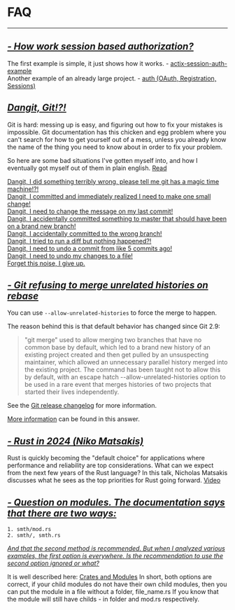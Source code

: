 # FAQ
---



## <ins>*- How work session based authorization?*</ins>
The first example is simple, it just shows how it works. - [actix-session-auth-example](https://github.com/TheBestTvarynka/actix-session-auth-example)  
Another example of an already large project. - [auth (OAuth, Registration, Sessions)](https://gitlab.com/dataans/auth)

## <ins>*[Dangit, Git!?!](https://dangitgit.com/en)*</ins>
Git is hard: messing up is easy, and figuring out how to fix your mistakes is impossible. Git documentation has this chicken and egg problem where you can't search for how to get yourself out of a mess, unless you already know the name of the thing you need to know about in order to fix your problem.

So here are some bad situations I've gotten myself into, and how I eventually got myself out of them in plain english. [Read](https://dangitgit.com/en)

[Dangit, I did something terribly wrong, please tell me git has a magic time machine!?!](https://dangitgit.com/en#magic-time-machine)<br>
[Dangit, I committed and immediately realized I need to make one small change!](https://dangitgit.com/en#change-last-commit)<br>
[Dangit, I need to change the message on my last commit!](https://dangitgit.com/en#change-last-commit-message)<br>
[Dangit, I accidentally committed something to master that should have been on a brand new branch!](https://dangitgit.com/en#accidental-commit-master)<br>
[Dangit, I accidentally committed to the wrong branch!](https://dangitgit.com/en#accidental-commit-wrong-branch)<br>
[Dangit, I tried to run a diff but nothing happened?!](https://dangitgit.com/en#dude-wheres-my-diff)<br>
[Dangit, I need to undo a commit from like 5 commits ago!](https://dangitgit.com/en#undo-a-commit)<br>
[Dangit, I need to undo my changes to a file!](https://dangitgit.com/en#undo-a-file)<br>
[Forget this noise, I give up.](https://dangitgit.com/en#forget-this-noise)<br>

## <ins>*- Git refusing to merge unrelated histories on rebase*</ins>
You can use `--allow-unrelated-histories` to force the merge to happen.

The reason behind this is that default behavior has changed since Git 2.9:
>"git merge" used to allow merging two branches that have no common base by default, which led to a brand new history of an existing project created and then get pulled by an unsuspecting maintainer, which allowed an unnecessary parallel history merged into the existing project. The command has been taught not to allow this by default, with an escape hatch --allow-unrelated-histories option to be used in a rare event that merges histories of two projects that started their lives independently.

See the [Git release changelog](https://github.com/git/git/blob/master/Documentation/RelNotes/2.9.0.txt#L58-L68) for more information.

[More information](https://stackoverflow.com/questions/39761024/refusing-to-merge-unrelated-histories-failure-while-pulling-to-recovered-repos/39783462#39783462) can be found in this answer.

## <ins>*- [Rust in 2024 (Niko Matsakis)](https://www.youtube.com/watch?v=OuSiuySr6_Q)*</ins>

Rust is quickly becoming the "default choice" for applications where performance and reliability are top considerations. What can we expect from the next few years of the Rust language? In this talk, Nicholas Matsakis discusses what he sees as the top priorities for Rust going forward. [Video](https://www.youtube.com/watch?v=OuSiuySr6_Q)

## <ins>*- Question on modules. The documentation says that there are two ways:*</ins><br>
	1. smth/mod.rs
	2. smth/, smth.rs
<ins>*And that the second method is recommended. But when I analyzed various examples, the first option is everywhere. Is the recommendation to use the second option ignored or what?*</ins>

It is well described here: [Crates and Modules](https://web.mit.edu/rust-lang_v1.25/arch/amd64_ubuntu1404/share/doc/rust/html/book/first-edition/crates-and-modules.html) In short, both options are correct, if your child modules do not have their own child modules, then you can put the module in a file without a folder, file_name.rs If you know that the module will still have childs - in folder and mod.rs respectively.
